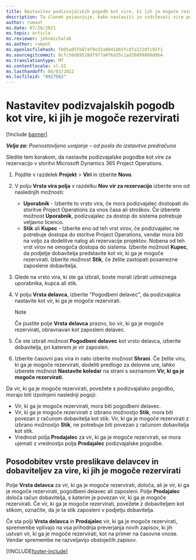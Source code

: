 ```yaml
---
title: Nastavitev podizvajalskih pogodb kot vire, ki jih je mogoče rezervirati
description: Ta članek pojasnjuje, kako nastaviti in vzdrževati vire podizvajalcev, ki so ustvarjeni iz uporabnikov in stikov v sistemu, tako da jih je mogoče povezati s podizvajalci v Microsoftu Dynamics 365 Project Operations.
author: rumant
ms.date: 07/28/2021
ms.topic: article
ms.reviewer: johnmichalak
ms.author: rumant
ms.openlocfilehash: f005a05fb874f9e32a0041db5fc8fa1228fc91f1
ms.sourcegitcommit: 6cfc50d89528df977a8f6a55c1ad39d99800d9b4
ms.translationtype: MT
ms.contentlocale: sl-SI
ms.lasthandoff: 06/03/2022
ms.locfileid: "8927562"
---
```

# <a name="set-up-subcontractors-as-bookable-resources"></a>Nastavitev podizvajalskih pogodb kot vire, ki jih je mogoče rezervirati

[!include [banner](../../includes/dataverse-preview.md)]

_**Velja za:** Poenostavljeno uvajanje – od posla do izstavitve predračuna_

Sledite tem korakom, da nastavite podizvajalske pogodbe kot vire za rezervacijo v storitvi Microsoft Dynamics 365 Project Operations.

1. Pojdite v razdelek **Projekt** \> **Viri** in izberite **Novo**.
2. V polju **Vrsta vira polja** v razdelku **Nov vir za rezervacijo** izberite eno od naslednjih možnosti:

    - **Uporabnik** - Izberite to vrsto vira, če mora podizvajalec dostopati do storitve Project Operations za vnos časa ali stroškov. Če izberete možnost **Uporabnik**, podizvajalec za dostop do sistema potrebuje veljavno licenco.
    - **Stik** ali **Kupec** - Izberite eno od teh vrst virov, če podizvajalec ne potrebuje dostopa do storitve Project Operations, vendar mora biti na voljo za dodelitve nalog ali rezervacije projektov. Nobena od teh vrst virov ne omogoča dostopa do sistema. Izberite možnost **Kupec**, da podjetje dobavitelja predstavite kot vir, ki ga je mogoče rezervirati. Izberite možnost **Stik**, če želite zastopati posamezne zaposlene dobavitelja.

3. Glede na vrsto vira, ki ste ga izbrali, boste morali izbrati ustreznega uporabnika, kupca ali stik.
4. V polju **Vrsta delavca**, izberite "Pogodbeni delavec", da podizvajalca nastavite kot vir, ki ga je mogoče rezervirati.

    > [!NOTE]
    > Če pustite polje **Vrsta delavca** prazno, bo vir, ki ga je mogoče rezervirati, obravnavan kot zaposleni delavec.

5. Če ste izbrali možnost **Pogodbeni delavec** kot vrsto delavca, izberite dobavitelja, pri katerem je vir zaposlen.
6. Izberite časovni pas vira in nato izberite možnost **Shrani**. Če želite viru, ki ga je mogoče rezervirati, dodeliti predlogo za delovne ure, lahko izberete možnost **Nastavite koledar** na strani s seznamom **Vir, ki ga je mogoče rezervirati**.

Da vir, ki ga je mogoče rezervirati, povežete s podizvajalsko pogodbo, morajo biti izpolnjeni naslednji pogoji:

- Vir, ki ga je mogoče rezervirati, mora biti pogodbeni delavec.
- Vir, ki ga je mogoče rezervirati z izbrano možnostjo **Stik**, mora biti povezan z računom dobavitelja kot stik. Vir, ki ga je mogoče rezervirati z izbrano možnostjo **Stik**, ne potrebuje biti povezan z računom dobavitelja kot stik.
- Vrednost polja **Prodajalec** za vir, ki ga je mogoče rezervirati, se mora ujemati z vrednostjo polja **Prodajalec** podizvajalske pogodbe.

## <a name="update-the-type-of-worker-and-vendor-mapping-for-bookable-resources"></a>Posodobitev vrste preslikave delavcev in dobaviteljev za vire, ki jih je mogoče rezervirati

Polje **Vrsta delavca** za vir, ki ga je mogoče rezervirati, določa, ali je vir, ki ga je mogoče rezervirati, pogodbeni delavec ali zaposleni. Polje **Prodajalec** določa račun dobavitelja, s katerim je povezan vir, ki ga je mogoče rezervirati. Če vir, ki ga je mogoče rezervirati, povežete z dobaviteljem kot stikom, označite, da je ta stik zaposleni v podjetju dobavitelja.

Če sta polji **Vrsta delavca** in **Prodajalec** vir, ki ga je mogoče rezervirati, spremembe vplivajo na vsa prihodnja preverjanja novih zapisov, ki jih ustvari vir, ki ga je mogoče rezervirati, kot na primer na časovne vnose. Vendar spremembe ne razveljavijo obstoječih zapisov.

[!INCLUDE[footer-include](../../includes/footer-banner.md)]
